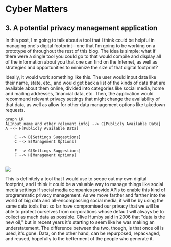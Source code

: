 # Cyber Matters

## 3. A potential privacy management application

In this post, I'm going to talk about a tool that I think could be helpful in managing one's digital footprint—one that I'm going to be working on a prototype of throughout the rest of this blog. The idea is simple: what if there were a single tool you could go to that would compile and display all of the information about you that one can find on the Internet, as well as strategies and opportunities to minimize the size of that digital footprint? 

Ideally, it would work something like this. The user would input data like their name, state, etc., and would get back a list of the kinds of data that are available about them online, divided into categories like social media, home and mailing addresses, financial data, etc. Then, the application would recommend relevant privacy settings that might change the availability of that data, as well as allow for other data management options like takedown requests. 

```mermaid
graph LR
A[Input name and other relevant info] --> C[Publicly Available Data]
A --> F[Publicly Available Data]
    
    C --> D[Settings Suggestions]
    C --> E[Management Options]
    
    F --> G[Settings Suggestions]
    F --> H[Management Options]
  
```

![](C:\Users\lwpul\Projects\cyber_capstone\markdown\photos\mockup.JPG) 

This is definitely a tool that I would use to scope out my own digital footprint, and I think it could be a valuable way to manage things like social media settings if social media companies provide APIs to enable this kind of programmatic privacy management. As we move farther and farther into the world of big data and all-encompassing social media, it will be by using the same data tools that so far have compromised our privacy that we will be able to protect ourselves from corporations whose default will always be to collect as much data as possible. Clive Humby said in 2006 that "data is the new oil," but in recent years it's starting to seem like he was making an understatement. The difference between the two, though, is that once oil is used, it's gone. Data, on the other hand, can be repurposed, repackaged, and reused, hopefully to the betterment of the people who generate it. 